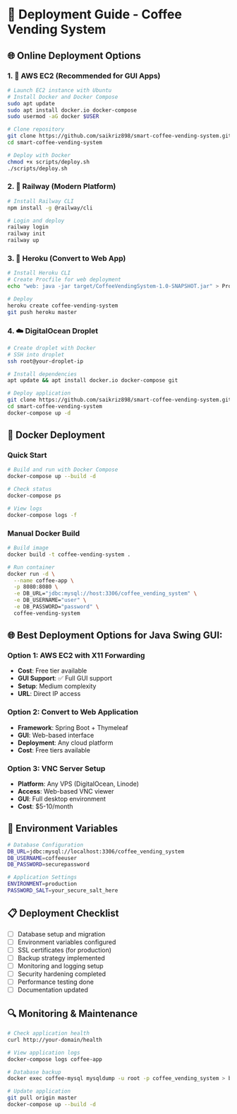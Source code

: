 # 🚀 Deployment Guide - Coffee Vending System

## 🌐 Online Deployment Options

### 1. 🔵 **AWS EC2 (Recommended for GUI Apps)**
```bash
# Launch EC2 instance with Ubuntu
# Install Docker and Docker Compose
sudo apt update
sudo apt install docker.io docker-compose
sudo usermod -aG docker $USER

# Clone repository
git clone https://github.com/saikriz898/smart-coffee-vending-system.git
cd smart-coffee-vending-system

# Deploy with Docker
chmod +x scripts/deploy.sh
./scripts/deploy.sh
```

### 2. 🌊 **Railway (Modern Platform)**
```bash
# Install Railway CLI
npm install -g @railway/cli

# Login and deploy
railway login
railway init
railway up
```

### 3. 🚀 **Heroku (Convert to Web App)**
```bash
# Install Heroku CLI
# Create Procfile for web deployment
echo "web: java -jar target/CoffeeVendingSystem-1.0-SNAPSHOT.jar" > Procfile

# Deploy
heroku create coffee-vending-system
git push heroku master
```

### 4. ☁️ **DigitalOcean Droplet**
```bash
# Create droplet with Docker
# SSH into droplet
ssh root@your-droplet-ip

# Install dependencies
apt update && apt install docker.io docker-compose git

# Deploy application
git clone https://github.com/saikriz898/smart-coffee-vending-system.git
cd smart-coffee-vending-system
docker-compose up -d
```

## 🐳 Docker Deployment

### Quick Start
```bash
# Build and run with Docker Compose
docker-compose up --build -d

# Check status
docker-compose ps

# View logs
docker-compose logs -f
```

### Manual Docker Build
```bash
# Build image
docker build -t coffee-vending-system .

# Run container
docker run -d \
  --name coffee-app \
  -p 8080:8080 \
  -e DB_URL="jdbc:mysql://host:3306/coffee_vending_system" \
  -e DB_USERNAME="user" \
  -e DB_PASSWORD="password" \
  coffee-vending-system
```

## 🌐 **Best Deployment Options for Java Swing GUI:**

### Option 1: AWS EC2 with X11 Forwarding
- **Cost**: Free tier available
- **GUI Support**: ✅ Full GUI support
- **Setup**: Medium complexity
- **URL**: Direct IP access

### Option 2: Convert to Web Application
- **Framework**: Spring Boot + Thymeleaf
- **GUI**: Web-based interface
- **Deployment**: Any cloud platform
- **Cost**: Free tiers available

### Option 3: VNC Server Setup
- **Platform**: Any VPS (DigitalOcean, Linode)
- **Access**: Web-based VNC viewer
- **GUI**: Full desktop environment
- **Cost**: $5-10/month

## 🔧 Environment Variables

```bash
# Database Configuration
DB_URL=jdbc:mysql://localhost:3306/coffee_vending_system
DB_USERNAME=coffeeuser
DB_PASSWORD=securepassword

# Application Settings
ENVIRONMENT=production
PASSWORD_SALT=your_secure_salt_here
```

## 📋 Deployment Checklist

- [ ] Database setup and migration
- [ ] Environment variables configured
- [ ] SSL certificates (for production)
- [ ] Backup strategy implemented
- [ ] Monitoring and logging setup
- [ ] Security hardening completed
- [ ] Performance testing done
- [ ] Documentation updated

## 🔍 Monitoring & Maintenance

```bash
# Check application health
curl http://your-domain/health

# View application logs
docker-compose logs coffee-app

# Database backup
docker exec coffee-mysql mysqldump -u root -p coffee_vending_system > backup.sql

# Update application
git pull origin master
docker-compose up --build -d
```